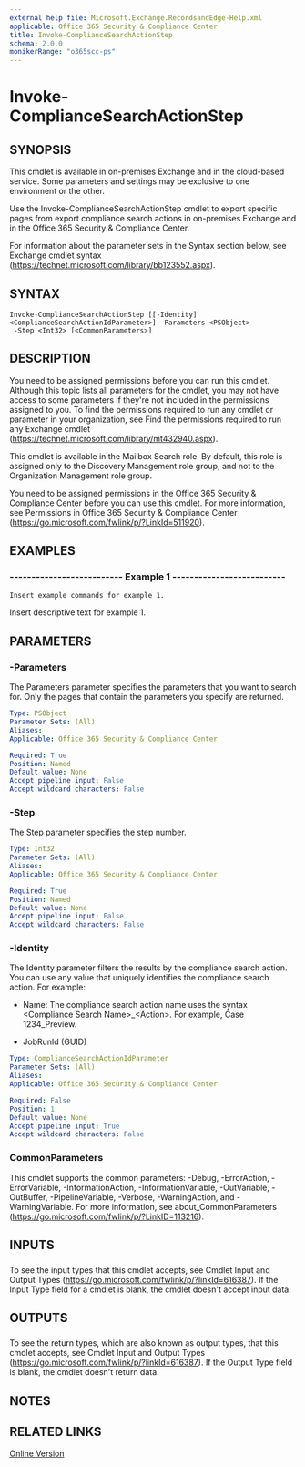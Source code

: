 ```yaml
---
external help file: Microsoft.Exchange.RecordsandEdge-Help.xml
applicable: Office 365 Security & Compliance Center
title: Invoke-ComplianceSearchActionStep
schema: 2.0.0
monikerRange: "o365scc-ps"
---
```


# Invoke-ComplianceSearchActionStep

## SYNOPSIS
This cmdlet is available in on-premises Exchange and in the cloud-based service. Some parameters and settings may be exclusive to one environment or the other.

Use the Invoke-ComplianceSearchActionStep cmdlet to export specific pages from export compliance search actions in on-premises Exchange and in the Office 365 Security & Compliance Center.

For information about the parameter sets in the Syntax section below, see Exchange cmdlet syntax (https://technet.microsoft.com/library/bb123552.aspx).

## SYNTAX

```
Invoke-ComplianceSearchActionStep [[-Identity] <ComplianceSearchActionIdParameter>] -Parameters <PSObject>
 -Step <Int32> [<CommonParameters>]
```

## DESCRIPTION
You need to be assigned permissions before you can run this cmdlet. Although this topic lists all parameters for the cmdlet, you may not have access to some parameters if they're not included in the permissions assigned to you. To find the permissions required to run any cmdlet or parameter in your organization, see Find the permissions required to run any Exchange cmdlet (https://technet.microsoft.com/library/mt432940.aspx).

This cmdlet is available in the Mailbox Search role. By default, this role is assigned only to the Discovery Management role group, and not to the Organization Management role group.

You need to be assigned permissions in the Office 365 Security & Compliance Center before you can use this cmdlet. For more information, see Permissions in Office 365 Security & Compliance Center (https://go.microsoft.com/fwlink/p/?LinkId=511920).

## EXAMPLES

### -------------------------- Example 1 --------------------------
```
Insert example commands for example 1.
```

Insert descriptive text for example 1.

## PARAMETERS

### -Parameters
The Parameters parameter specifies the parameters that you want to search for. Only the pages that contain the parameters you specify are returned.

```yaml
Type: PSObject
Parameter Sets: (All)
Aliases:
Applicable: Office 365 Security & Compliance Center

Required: True
Position: Named
Default value: None
Accept pipeline input: False
Accept wildcard characters: False
```

### -Step
The Step parameter specifies the step number.

```yaml
Type: Int32
Parameter Sets: (All)
Aliases:
Applicable: Office 365 Security & Compliance Center

Required: True
Position: Named
Default value: None
Accept pipeline input: False
Accept wildcard characters: False
```

### -Identity
The Identity parameter filters the results by the compliance search action. You can use any value that uniquely identifies the compliance search action. For example:

- Name: The compliance search action name uses the syntax \<Compliance Search Name\>\_\<Action\>. For example, Case 1234\_Preview.

- JobRunId (GUID)

```yaml
Type: ComplianceSearchActionIdParameter
Parameter Sets: (All)
Aliases:
Applicable: Office 365 Security & Compliance Center

Required: False
Position: 1
Default value: None
Accept pipeline input: True
Accept wildcard characters: False
```

### CommonParameters
This cmdlet supports the common parameters: -Debug, -ErrorAction, -ErrorVariable, -InformationAction, -InformationVariable, -OutVariable, -OutBuffer, -PipelineVariable, -Verbose, -WarningAction, and -WarningVariable. For more information, see about_CommonParameters (https://go.microsoft.com/fwlink/p/?LinkID=113216).

## INPUTS

###  
To see the input types that this cmdlet accepts, see Cmdlet Input and Output Types (https://go.microsoft.com/fwlink/p/?linkId=616387). If the Input Type field for a cmdlet is blank, the cmdlet doesn't accept input data.

## OUTPUTS

###  
To see the return types, which are also known as output types, that this cmdlet accepts, see Cmdlet Input and Output Types (https://go.microsoft.com/fwlink/p/?linkId=616387). If the Output Type field is blank, the cmdlet doesn't return data.

## NOTES

## RELATED LINKS

[Online Version](https://technet.microsoft.com/library/ec43ec77-ae00-4873-afb9-6ec17cb1b3f2.aspx)

